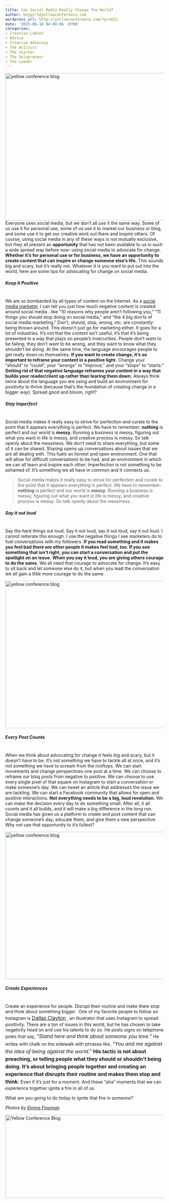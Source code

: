 ```yaml
---
title: Can Social Media Really Change the World?
author: heygirl@yellowconference.com
wordpress_url: http://yellowconference.com/?p=3621
date: '2015-08-18 04:00:06 -0700'
categories:
- Creative Ladies
- Advice
- Creative Advocacy
- The Activist
- The Starter
- The Solopreneur
- The Leader
---
```

<p><a href="http://yellowconference.com/wp-content/uploads/2015/08/IMG_1782.jpg"><img class="aligncenter size-full wp-image-3625" src="http://yellowconference.com/wp-content/uploads/2015/08/IMG_1782.jpg" alt="yellow conference blog" width="700" height="467" /></a>Everyone uses social media, but we don&rsquo;t all use it the same way. Some of us use it for personal use, some of us use it to market our business or blog, and some use it to get our creative work out there and inspire others. Of course, using social media in any of these ways is not mutually exclusive, but they all present an <strong>opportunity</strong> that has not been available to us in such a wide spread way before now: using social media to advocate for change. <strong>Whether it&rsquo;s for personal use or for business, we have an opportunity to create content that can inspire or change someone else&rsquo;s life.</strong> This sounds big and scary, but it&rsquo;s really not. Whatever it is you want to put out into the world, here are some tips for advocating for change on social media.<em><br />
</em></p>
<h5> Keep It Positive </h5><br />
We are so bombarded by all types of content on the Internet. As a&nbsp;<a href="http://www.iteratesocial.com/" target="_blank">social media marketer</a>, I can tell you just how much negative content is created around social media...like "10 reasons why people aren&rsquo;t following you," "11 things you should stop doing on social media," and "the 4 big don&rsquo;ts of social media marketing." Don&rsquo;t, should, stop, wrong, etc. are constantly being thrown around. This doesn&rsquo;t just go for marketing either. It goes for a lot of industries. It&rsquo;s not that the content isn&rsquo;t useful, it&rsquo;s that it&rsquo;s being presented in a way that plays on people&rsquo;s insecurities. People don&rsquo;t want to be failing, they don&rsquo;t want to be wrong, and they want to know what they shouldn&rsquo;t be doing. At the same time, the language encourages people to get really down on themselves. <strong>If you want to create change, it&rsquo;s so important to reframe your content in a positive light.</strong> Change your &ldquo;should&rdquo; to &ldquo;could&rdquo;, your &ldquo;wrongs&rdquo; to &ldquo;improve,&rdquo; and your &ldquo;stops&rdquo; to &ldquo;starts.&rdquo; <strong>Getting rid of that negative language reframes your content in a way that builds your reader/client up rather than tearing them down.</strong> Always think twice about the language you are using and build an&nbsp;environment for positivity to thrive (because that&rsquo;s the foundation of creating change in a bigger way). Spread good and bloom, right?</p>
<h5>Stay Imperfect</h5><br />
Social media makes it really easy to strive for perfection and curate to the point that it appears everything is perfect. We have to remember: <strong>nothing</strong> is perfect and our world is <strong>messy</strong>. Running a business is messy, figuring out what you want in life is messy, and creative process is messy. So talk openly about the messiness. We don&rsquo;t need to share everything, but some of it can be shared. Sharing opens up conversations about issues that we are all dealing with. This fuels an honest and open environment. One that will allow for difficult conversations to be had, and an environment in which we can all learn and inspire each other. Imperfection is not something to be ashamed of. It&rsquo;s something we all have in common and it connects us.</p>
<blockquote><p> Social media makes it really easy to strive for perfection and curate to the point that it appears everything is perfect. We have to remember: <strong>nothing</strong> is perfect and our world is <strong>messy</strong>. Running a business is messy, figuring out what you want in life is messy, and creative process is messy. So talk openly about the messiness.  </blockquote></p>
<h5> Say it out loud </h5><br />
Say the hard things out loud. Say it out loud, say it out loud, say it out loud. I cannot reiterate this enough. I use the negative things I see marketers do to fuel conversations with my followers. <strong>If you read something and it makes you feel bad there are other people it makes feel bad, too. If you see something that isn&rsquo;t right, you can start a conversation and put the spotlight on an issue.</strong> <strong>When you say it loud, you are giving others courage to do the same.</strong> We all need that courage to advocate for change. It&rsquo;s easy to sit back and let someone else do it, but when you lead the conversation we all gain a little more courage to do the same.</p>
<p><a href="http://yellowconference.com/wp-content/uploads/2015/08/IMG_1452.jpg"><img class="aligncenter size-full wp-image-3628" src="http://yellowconference.com/wp-content/uploads/2015/08/IMG_1452.jpg" alt="yellow conference blog" width="700" height="467" /></a></p>
<h5>Every Post Counts</h5><br />
When we think about advocating for change it feels big and scary, but it doesn&rsquo;t have to be. It&rsquo;s not something we have to tackle all at once, and it&rsquo;s not something we have to scream from the rooftops. We can start movements and change perspectives one post at a time. We can choose to reframe our blog posts from negative to positive. We can choose to use every single pixel of that square on Instagram to start a conversation or make someone&rsquo;s day. We can tweet an article that addresses the issue we are tackling. We can start a Facebook community that allows for open and positive interactions. <strong>Not everything needs to be a big, loud revolution.</strong> We can make the decision every day to do something small. After all, it all counts and it all builds, and it will make a big difference in the long run. Social media has given us a platform to create and post content that can change someone&rsquo;s day, educate them, and give them a new perspective. Why not use that opportunity to it&rsquo;s fullest?</p>
<p><a href="http://yellowconference.com/wp-content/uploads/2015/08/IMG_1484.jpg"><img class="aligncenter size-full wp-image-3624" src="http://yellowconference.com/wp-content/uploads/2015/08/IMG_1484.jpg" alt="yellow conference blog" width="700" height="467" /></a></p>
<h5>Create Experiences</h5><br />
Create an experience for people. Disrupt their routine and make them stop and think about something bigger.&nbsp; One of my favorite people to follow on Instagram is  <a style="font-size: 16px; line-height: 1.5;" href="https://instagram.com/dallasclayton/?hl=en" target="_blank">Dallas Clayton</a> , an illustrator that uses Instagram to spread positivity. There are a ton of issues in this world, but he has chosen to take negativity head on and use his talents to do so. He posts signs on telephone poles that say,  <em style="font-size: 16px; line-height: 1.5;">&ldquo;Stand here and think about someone you love.&rdquo;</em>  He writes with chalk on the sidewalk with phrases like,  <em style="font-size: 16px; line-height: 1.5;">&ldquo;You and me against the idea of being against the world.&rdquo;</em> <strong style="font-size: 16px; line-height: 1.5;">His tactic is not about preaching, or telling people what they should or shouldn&rsquo;t being doing. It&rsquo;s about bringing people together and creating an experience that disrupts their routine and makes them stop and think.</strong>  Even if it&rsquo;s just for a moment. And these &ldquo;aha&rdquo; moments that we can experience together ignite a fire in all of us. </p>
<p>What are you going to do today to ignite that fire in someone?</p>
<p><em>Photos by <a href="http://emma-fineman.squarespace.com/" target="_blank">Emma Fineman</a></em></p>
<p><a href="http://www.iteratesocial.com/" target="_blank"><img class="aligncenter size-full wp-image-3622" src="http://yellowconference.com/wp-content/uploads/2015/08/EFeinbio.jpg" alt="Yellow Conference Blog" width="700" height="264" /></a></p>
<p>&nbsp;</p>
<p>&nbsp;</p>
